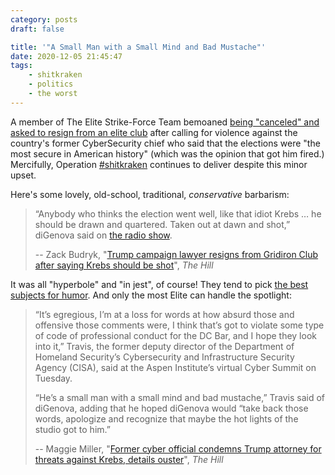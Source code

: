 ```yaml
---
category: posts
draft: false

title: '"A Small Man with a Small Mind and Bad Mustache"'
date: 2020-12-05 21:45:47
tags:
    - shitkraken
    - politics
    - the worst
---
```


A member of The Elite Strike-Force Team bemoaned [being "canceled" and asked to resign from an elite club](https://thehill.com/homenews/media/528522-trump-campaign-lawyer-resigns-from-gridiron-club-after-saying-krebs-should-be) after calling for violence against the country's former CyberSecurity chief who said that the elections were "the most secure in American history" (which was the opinion that got him fired.) Mercifully, Operation [#shitkraken](/tags/shitkraken) continues to deliver despite this minor upset.

Here's some lovely, old-school, traditional, _conservative_ barbarism:

> “Anybody who thinks the election went well, like that idiot Krebs … he should be drawn and quartered. Taken out at dawn and shot,” diGenova said on [the radio show](https://howiecarrshow.com/).
>
> -- Zack Budryk, "[Trump campaign lawyer resigns from Gridiron Club after saying Krebs should be shot](https://thehill.com/homenews/media/528522-trump-campaign-lawyer-resigns-from-gridiron-club-after-saying-krebs-should-be)", _The Hill_

It was all "hyperbole" and "in jest", of course! They tend to pick [the best subjects for humor](https://www.vanityfair.com/news/2020/06/white-house-trump-was-just-joking-about-a-deadly-pandemic). And only the most Elite can handle the spotlight:

> “It’s egregious, I’m at a loss for words at how absurd those and offensive those comments were, I think that’s got to violate some type of code of professional conduct for the DC Bar, and I hope they look into it,” Travis, the former deputy director of the Department of Homeland Security’s Cybersecurity and Infrastructure Security Agency (CISA), said at the Aspen Institute’s virtual Cyber Summit on Tuesday.
>
> “He’s a small man with a small mind and bad mustache,” Travis said of diGenova, adding that he hoped diGenova would “take back those words, apologize and recognize that maybe the hot lights of the studio got to him.”
>
> -- Maggie Miller, "[Former cyber official condemns Trump attorney for threats against Krebs, details ouster](https://thehill.com/policy/cybersecurity/528251-former-cyber-official-condemns-trump-attorney-for-threats-against-krebs)", _The Hill_
